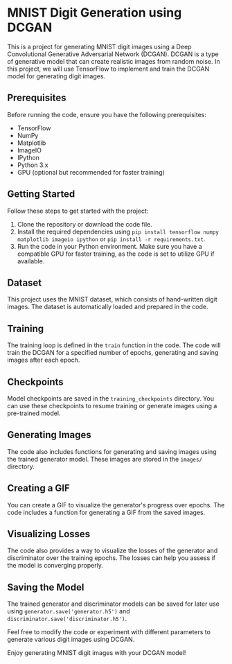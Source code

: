 # MNIST Digit Generation using DCGAN

This is a project for generating MNIST digit images using a Deep Convolutional Generative Adversarial Network (DCGAN). DCGAN is a type of generative model that can create realistic images from random noise. In this project, we will use TensorFlow to implement and train the DCGAN model for generating digit images.

## Prerequisites

Before running the code, ensure you have the following prerequisites:

- TensorFlow
- NumPy
- Matplotlib
- ImageIO
- IPython
- Python 3.x
- GPU (optional but recommended for faster training)

## Getting Started

Follow these steps to get started with the project:

1. Clone the repository or download the code file.
2. Install the required dependencies using `pip install tensorflow numpy matplotlib imageio ipython` or `pip install -r requirements.txt`.
3. Run the code in your Python environment. Make sure you have a compatible GPU for faster training, as the code is set to utilize GPU if available.

## Dataset

This project uses the MNIST dataset, which consists of hand-written digit images. The dataset is automatically loaded and prepared in the code.

## Training

The training loop is defined in the `train` function in the code. The code will train the DCGAN for a specified number of epochs, generating and saving images after each epoch.

## Checkpoints

Model checkpoints are saved in the `training_checkpoints` directory. You can use these checkpoints to resume training or generate images using a pre-trained model.

## Generating Images

The code also includes functions for generating and saving images using the trained generator model. These images are stored in the `images/` directory.

## Creating a GIF

You can create a GIF to visualize the generator's progress over epochs. The code includes a function for generating a GIF from the saved images.

## Visualizing Losses

The code also provides a way to visualize the losses of the generator and discriminator over the training epochs. The losses can help you assess if the model is converging properly.

## Saving the Model

The trained generator and discriminator models can be saved for later use using `generator.save('generator.h5')` and `discriminator.save('discriminator.h5')`.

Feel free to modify the code or experiment with different parameters to generate various digit images using DCGAN.

Enjoy generating MNIST digit images with your DCGAN model!